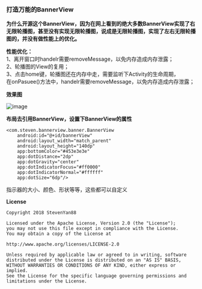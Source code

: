 ### 打造万能的BannerView

**为什么开源这个BannerView，因为在网上看到的绝大多数BannerView实现了右无限轮播图，甚至没有实现无限轮播图，说成是无限轮播图，实现了左右无限轮播图的，并没有做性能上的优化。**   

**性能优化：**  
1、离开窗口时handelr需要removeMessage，以免内存造成内存泄露；  
2、轮播图的View的复用；    
3、点击home键，轮播图还在内存中走，需要监听下Activity的生命周期，  
   在onPasuee()方法中，handelr需要removeMessage，以免内存造成内存泄露；   


**效果图**

![image](https://upload-images.jianshu.io/upload_images/1472453-d0c6af365e6276ee.gif?imageMogr2/auto-orient/strip)

**布局去引用BannerView，设置下BannerView的属性**

    <com.steven.bannerview.banner.BannerView
        android:id="@+id/bannerView"
        android:layout_width="match_parent"
        android:layout_height="140dp"
        app:bottomColor="#453e3e3e"
        app:dotDistance="2dp"
        app:dotGravity="center"
        app:dotIndicatorFocus="#ff0000"
        app:dotIndicatorNormal="#ffffff"
        app:dotSize="6dp"/>  
        
指示器的大小、颜色、形状等等，这些都可以自定义    




**License**  

    Copyright 2018 StevenYan88
    
    Licensed under the Apache License, Version 2.0 (the "License");
    you may not use this file except in compliance with the License.
    You may obtain a copy of the License at
    
    http://www.apache.org/licenses/LICENSE-2.0  
    
    Unless required by applicable law or agreed to in writing, software
    distributed under the License is distributed on an "AS IS" BASIS,
    WITHOUT WARRANTIES OR CONDITIONS OF ANY KIND, either express or implied.
    See the License for the specific language governing permissions and
    limitations under the License.
